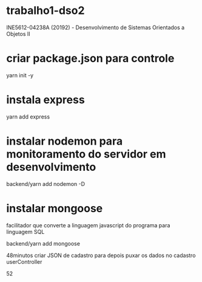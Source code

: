 # trabalho1-dso2
INE5612-04238A (20192) - Desenvolvimento de Sistemas Orientados a Objetos II

# criar package.json para controle
yarn init -y

# instala express
yarn add express

# instalar nodemon para monitoramento do servidor em desenvolvimento

backend/yarn add nodemon -D

# instalar mongoose
facilitador que converte a linguagem javascript do programa para linguagem SQL

backend/yarn add mongoose

48minutos criar JSON de cadastro para depois puxar os dados no cadastro userController

52

